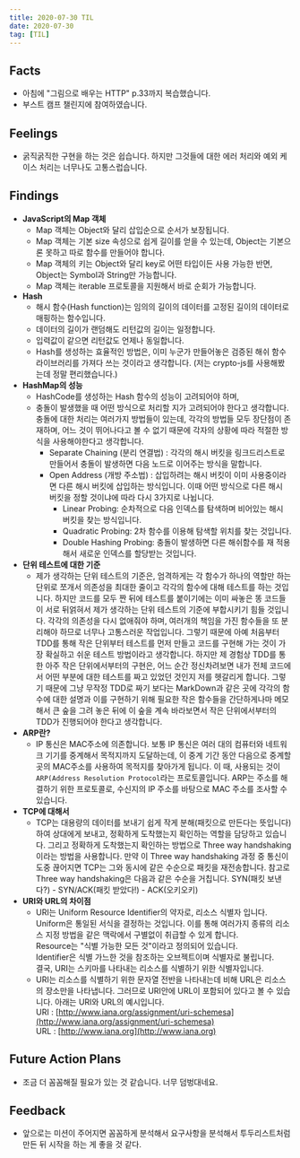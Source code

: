 ```yaml
---
title: 2020-07-30 TIL
date: 2020-07-30
tag: [TIL]
---
```


## Facts

- 아침에 "그림으로 배우는 HTTP" p.33까지 복습했습니다.
- 부스트 캠프 챌린지에 참여하였습니다.

## Feelings

- 굵직굵직한 구현을 하는 것은 쉽습니다. 하지만 그것들에 대한 에러 처리와 예외 케이스 처리는 너무나도 고통스럽습니다.

## Findings

- **JavaScript의 Map 객체**
  - Map 객체는 Object와 달리 삽입순으로 순서가 보장됩니다.
  - Map 객체는 기본 size 속성으로 쉽게 길이를 얻을 수 있는데, Object는 기본으론 못하고 따로 함수를 만들어야 합니다.
  - Map 객체의 키는 Object와 달리 key로 어떤 타입이든 사용 가능한 반면, Object는 Symbol과 String만 가능합니다.
  - Map 객체는 iterable 프로토콜을 지원해서 바로 순회가 가능합니다.
- **Hash**
  - 해시 함수(Hash function)는 임의의 길이의 데이터를 고정된 길이의 데이터로 매핑하는 함수입니다.
  - 데이터의 길이가 랜덤해도 리턴값의 길이는 일정합니다.
  - 입력값이 같으면 리턴값도 언제나 동일합니다.
  - Hash를 생성하는 효율적인 방법은, 이미 누군가 만들어놓은 검증된 해쉬 함수 라이브러리를 가져다 쓰는 것이라고 생각합니다. (저는 crypto-js를 사용해봤는데 정말 편리했습니다.)
- **HashMap의 성능**
  - HashCode를 생성하는 Hash 함수의 성능이 고려되어야 하며,
  - 충돌이 발생했을 때 어떤 방식으로 처리할 지가 고려되어야 한다고 생각합니다. 충돌에 대한 처리는 여러가지 방법들이 있는데, 각각의 방법들 모두 장단점이 존재하며, 어느 것이 뛰어나다고 볼 수 없기 때문에 각자의 상황에 따라 적절한 방식을 사용해야한다고 생각합니다.
    - Separate Chaining (분리 연결법) : 각각의 해시 버킷을 링크드리스트로 만들어서 충돌이 발생하면 다음 노드로 이어주는 방식을 말합니다.
    - Open Address (개방 주소법) : 삽입하려는 해시 버킷이 이미 사용중이라면 다른 해시 버킷에 삽입하는 방식입니다. 이때 어떤 방식으로 다른 해시 버킷을 정할 것이냐에 따라 다시 3가지로 나뉩니다.
      - Linear Probing: 순차적으로 다음 인덱스를 탐색하며 비어있는 해시 버킷을 찾는 방식입니다.
      - Quadratic Probing: 2차 함수를 이용해 탐색할 위치를 찾는 것입니다.
      - Double Hashing Probing: 충돌이 발생하면 다른 해쉬함수를 재 적용해서 새로운 인덱스를 할당받는 것입니다.
- **단위 테스트에 대한 기준**
  - 제가 생각하는 단위 테스트의 기준은, 엄격하게는 각 함수가 하나의 역할만 하는 단위로 쪼개서 의존성을 최대한 줄이고 각각의 함수에 대해 테스트를 하는 것입니다. 하지만 코드를 모두 짠 뒤에 테스트를 붙이기에는 이미 싸놓은 똥 코드들이 서로 뒤얽혀서 제가 생각하는 단위 테스트의 기준에 부합시키기 힘들 것입니다. 각각의 의존성을 다시 없애줘야 하며, 여러개의 책임을 가진 함수들을 또 분리해야 하므로 너무나 고통스러운 작업입니다. 그렇기 때문에 아예 처음부터 TDD를 통해 작은 단위부터 테스트를 먼저 만들고 코드를 구현해 가는 것이 가장 확실하고 쉬운 테스트 방법이라고 생각합니다. 하지만 제 경험상 TDD를 통한 아주 작은 단위에서부터의 구현은, 어느 순간 정신차려보면 내가 전체 코드에서 어떤 부분에 대한 테스트를 짜고 있었던 것인지 저를 헷갈리게 합니다. 그렇기 때문에 그냥 무작정 TDD로 짜기 보다는 MarkDown과 같은 곳에 각각의 함수에 대한 설명과 이를 구현하기 위해 필요한 작은 함수들을 간단하게나마 메모해서 큰 숲을 그려 놓은 뒤에 이 숲을 계속 바라보면서 작은 단위에서부터의 TDD가 진행되어야 한다고 생각합니다.
- **ARP란?**
  - IP 통신은 MAC주소에 의존합니다. 보통 IP 통신은 여러 대의 컴퓨터와 네트워크 기기를 중계해서 목적지까지 도달하는데, 이 중계 기간 동안 다음으로 중계할 곳의 MAC주소를 사용하여 목적지를 찾아가게 됩니다. 이 때, 사용되는 것이 `ARP(Address Resolution Protocol`라는 프로토콜입니다. ARP는 주소를 해결하기 위한 프로토콜로, 수신지의 IP 주소를 바탕으로 MAC 주소를 조사할 수 있습니다.
- **TCP에 대해서**
  - TCP는 대용량의 데이터를 보내기 쉽게 작게 분해(패킷으로 만든다는 뜻입니다)하여 상대에게 보내고, 정확하게 도착했는지 확인하는 역할을 담당하고 있습니다. 그리고 정확하게 도착했는지 확인하는 방법으로 Three way handshaking이라는 방법을 사용합니다. 만약 이 Three way handshaking 과정 중 통신이 도중 끊어지면 TCP는 그와 동시에 같은 수순으로 패킷을 재전송합니다. 참고로 Three way handshaking은 다음과 같은 수순을 거칩니다. SYN(패킷 보낸다?) - SYN/ACK(패킷 받았다!) - ACK(오키오키)
- **URI와 URL의 차이점**
  - URI는 Uniform Resource Identifier의 약자로, 리소스 식별자 입니다.  
    Uniform은 통일된 서식을 결정하는 것입니다. 이를 통해 여러가지 종류의 리소스 지정 방법을 같은 맥락에서 구별없이 취급할 수 있게 합니다.  
    Resource는 "식별 가능한 모든 것"이라고 정의되어 있습니다.  
    Identifier은 식별 가느한 것을 참조하는 오브젝트이며 식별자로 불립니다.  
    결국, URI는 스키마를 나타내는 리소스를 식별하기 위한 식별자입니다.  
  - URI는 리소스를 식별하기 위한 문자열 전반을 나타내는데 비해 URL은 리소스의 장소만을 나타냅니다. 그러므로 URI안에 URL이 포함되어 있다고 볼 수 있습니다. 아래는 URI와 URL의 예시입니다.  
  URI : [http://www.iana.org/assignment/uri-schemesa](http://www.iana.org/assignment/uri-schemesa)  
  URL : [http://www.iana.org](http://www.iana.org)

## Future Action Plans

- 조금 더 꼼꼼해질 필요가 있는 것 같습니다. 너무 덤벙대네요.

## Feedback

- 앞으로는 미션이 주어지면 꼼꼼하게 분석해서 요구사항을 분석해서 투두리스트처럼 만든 뒤 시작을 하는 게 좋을 것 같다.
